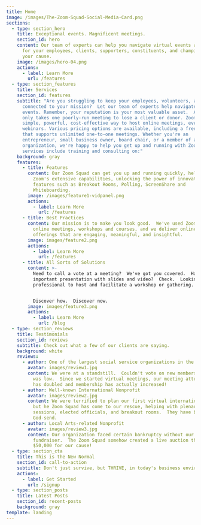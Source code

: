 ```yaml
---
title: Home
image: /images/The-Zoom-Squad-Social-Media-Card.png
sections:
  - type: section_hero
    title: Exceptional events. Magnificent meetings.
    section_id: hero
    content: Our team of experts can help you navigate virtual events and meetings
      for your employees, clients, supporters, constituents, and champions of
      your cause.
    image: /images/hero-04.png
    actions:
      - label: Learn More
        url: /features
  - type: section_features
    title: Services
    section_id: features
    subtitle: "Are you struggling to keep your employees, volunteers, and supporters
      connected to your mission?  Let our team of experts help navigate virtual
      events. Remember, your reputation is your most valuable asset.  And it
      only takes one poorly-run meeting to lose a client or donor. Zoom is a
      simple, powerful, cost-effective way to host online meetings, events and
      webinars. Various pricing options are available, including a free account
      that supports unlimited one-to-one meetings. Whether you're an
      entrepreneur, small business owner, board chair, or a member of a large
      organization, we're happy to help you get up and running with Zoom. Our
      services include training and consulting on:"
    background: gray
    features:
      - title: Features
        content: Our Zoom Squad can get you up and running quickly, helping navigate
          Zoom's extensive capabilities, unlocking the power of innovative
          features such as Breakout Rooms, Polling, ScreenShare and
          Whiteboarding.
        image: /images/feature1-vidpanel.png
        actions:
          - label: Learn More
            url: /features
      - title: Best Practices
        content: Our mission is to make you look good.  We've used Zoom for hundreds of
          online meetings, workshops and courses, and we deliver online
          offerings that are engaging, meaningful, and insightful.
        image: images/feature2.png
        actions:
          - label: Learn More
            url: /features
      - title: All Sorts of Solutions
        content: >-
          Need to call a vote at a meeting?  We've got you covered.  Have an
          important presentation with slides and video?  Check.  Looking for a
          professional to host and facilitate a workshop or gathering.  Done.  


          Discover how.  Discover now.
        image: images/feature3.png
        actions:
          - label: Learn More
            url: /blog
  - type: section_reviews
    title: Testimonials
    section_id: reviews
    subtitle: Check out what a few of our clients are saying.
    background: white
    reviews:
      - author: One of the largest social service organizations in the world
        avatar: images/review1.jpg
        content: We were at a standstill.  Couldn't vote on new members.  Club morale
          was low.  Since we started virtual meetings, our meeting attendance
          has doubled and membership has actually increased!
      - author: Well-known International Nonprofit
        avatar: images/review2.jpg
        content: We were terrified to plan our first virtual international conference,
          but he Zoom Squad has come to our rescue, helping with plenary
          sessions, elected officials, and breakout rooms.  They have been a
          God-send.
      - author: Local Arts-related Nonprofit
        avatar: images/review3.jpg
        content: Our organization faced certain bankruptcy without our annual
          fundraiser.  The Zoom Squad somehow created a live auction that raised
          $50,000 for our cause!
  - type: section_cta
    title: This is the New Normal
    section_id: call-to-action
    subtitle: Don't just survive, but THRIVE, in today's business environment.
    actions:
      - label: Get Started
        url: /signup
  - type: section_posts
    title: Latest Posts
    section_id: recent-posts
    background: gray
template: landing
---
```

